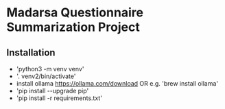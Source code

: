 # Madarsa Questionnaire Summarization Project

## Installation
 * 'python3 -m venv venv'
 * '. venv2/bin/activate'
 * install ollama https://ollama.com/download OR e.g. 'brew install ollama'
 * 'pip install --upgrade pip'
 * 'pip install -r requirements.txt'
